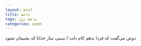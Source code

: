 ```yaml
---
layout: post
title: حافظ
tags: حافظ غزل
categories: poem
---
```


دوش می‌گفت که فردا بدهم کام دلت / سببی ساز خدایا که پشیمان نشود
